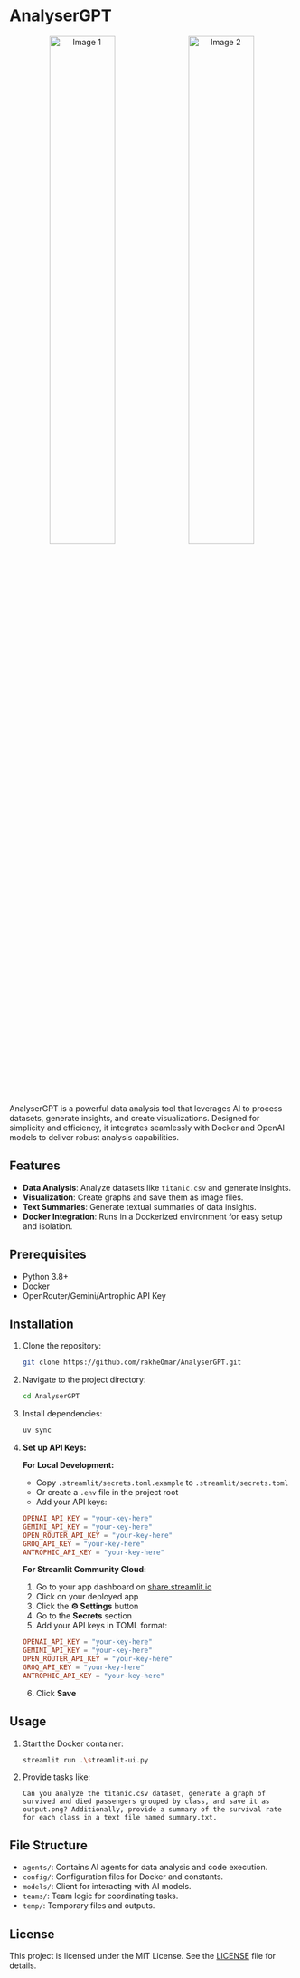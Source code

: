 # AnalyserGPT

<p align="center">
  <img src="https://github.com/user-attachments/assets/b837454a-10ce-43d4-882e-36d6987d5127" alt="Image 1" width="48%">
  <img src="https://github.com/user-attachments/assets/3da7134d-f225-4c76-ba1f-52b4250e29d1" alt="Image 2" width="48%">
</p>

AnalyserGPT is a powerful data analysis tool that leverages AI to process datasets, generate insights, and create visualizations. Designed for simplicity and efficiency, it integrates seamlessly with Docker and OpenAI models to deliver robust analysis capabilities.

## Features

- **Data Analysis**: Analyze datasets like `titanic.csv` and generate insights.
- **Visualization**: Create graphs and save them as image files.
- **Text Summaries**: Generate textual summaries of data insights.
- **Docker Integration**: Runs in a Dockerized environment for easy setup and isolation.

## Prerequisites

- Python 3.8+
- Docker
- OpenRouter/Gemini/Antrophic API Key

## Installation

1. Clone the repository:
   ```bash
   git clone https://github.com/rakheOmar/AnalyserGPT.git
   ```
2. Navigate to the project directory:
   ```bash
   cd AnalyserGPT
   ```
3. Install dependencies:

   ```bash
   uv sync
   ```

4. **Set up API Keys:**

   **For Local Development:**

   - Copy `.streamlit/secrets.toml.example` to `.streamlit/secrets.toml`
   - Or create a `.env` file in the project root
   - Add your API keys:

   ```toml
   OPENAI_API_KEY = "your-key-here"
   GEMINI_API_KEY = "your-key-here"
   OPEN_ROUTER_API_KEY = "your-key-here"
   GROQ_API_KEY = "your-key-here"
   ANTROPHIC_API_KEY = "your-key-here"
   ```

   **For Streamlit Community Cloud:**

   1. Go to your app dashboard on [share.streamlit.io](https://share.streamlit.io)
   2. Click on your deployed app
   3. Click the **⚙️ Settings** button
   4. Go to the **Secrets** section
   5. Add your API keys in TOML format:

   ```toml
   OPENAI_API_KEY = "your-key-here"
   GEMINI_API_KEY = "your-key-here"
   OPEN_ROUTER_API_KEY = "your-key-here"
   GROQ_API_KEY = "your-key-here"
   ANTROPHIC_API_KEY = "your-key-here"
   ```

   6. Click **Save**

## Usage

1. Start the Docker container:
   ```bash
   streamlit run .\streamlit-ui.py
   ```
2. Provide tasks like:
   ```
   Can you analyze the titanic.csv dataset, generate a graph of survived and died passengers grouped by class, and save it as output.png? Additionally, provide a summary of the survival rate for each class in a text file named summary.txt.
   ```

## File Structure

- `agents/`: Contains AI agents for data analysis and code execution.
- `config/`: Configuration files for Docker and constants.
- `models/`: Client for interacting with AI models.
- `teams/`: Team logic for coordinating tasks.
- `temp/`: Temporary files and outputs.

## License

This project is licensed under the MIT License. See the [LICENSE](LICENSE) file for details.
